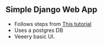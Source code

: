 ## Simple Django Web App

- Follows steps from [This tutorial](https://docs.djangoproject.com/en/2.1/intro/tutorial01/)
- Uses a postgres DB
- Veeery basic UI.
